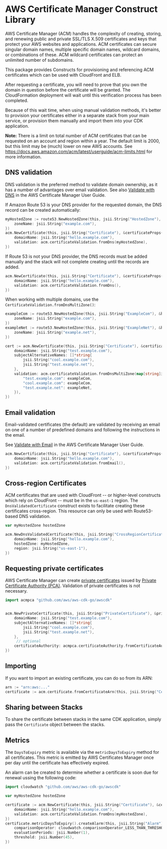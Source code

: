 # AWS Certificate Manager Construct Library

AWS Certificate Manager (ACM) handles the complexity of creating, storing, and renewing public and private SSL/TLS X.509 certificates and keys that
protect your AWS websites and applications. ACM certificates can secure singular domain names, multiple specific domain names, wildcard domains, or
combinations of these. ACM wildcard certificates can protect an unlimited number of subdomains.

This package provides Constructs for provisioning and referencing ACM certificates which can be used with CloudFront and ELB.

After requesting a certificate, you will need to prove that you own the
domain in question before the certificate will be granted. The CloudFormation
deployment will wait until this verification process has been completed.

Because of this wait time, when using manual validation methods, it's better
to provision your certificates either in a separate stack from your main
service, or provision them manually and import them into your CDK application.

**Note:** There is a limit on total number of ACM certificates that can be requested on an account and region within a year.
The default limit is 2000, but this limit may be (much) lower on new AWS accounts.
See https://docs.aws.amazon.com/acm/latest/userguide/acm-limits.html for more information.

## DNS validation

DNS validation is the preferred method to validate domain ownership, as it has a number of advantages over email validation.
See also [Validate with DNS](https://docs.aws.amazon.com/acm/latest/userguide/gs-acm-validate-dns.html)
in the AWS Certificate Manager User Guide.

If Amazon Route 53 is your DNS provider for the requested domain, the DNS record can be
created automatically:

```go
myHostedZone := route53.NewHostedZone(this, jsii.String("HostedZone"), &hostedZoneProps{
	zoneName: jsii.String("example.com"),
})
acm.NewCertificate(this, jsii.String("Certificate"), &certificateProps{
	domainName: jsii.String("hello.example.com"),
	validation: acm.certificateValidation.fromDns(myHostedZone),
})
```

If Route 53 is not your DNS provider, the DNS records must be added manually and the stack will not complete
creating until the records are added.

```go
acm.NewCertificate(this, jsii.String("Certificate"), &certificateProps{
	domainName: jsii.String("hello.example.com"),
	validation: acm.certificateValidation.fromDns(),
})
```

When working with multiple domains, use the `CertificateValidation.fromDnsMultiZone()`:

```go
exampleCom := route53.NewHostedZone(this, jsii.String("ExampleCom"), &hostedZoneProps{
	zoneName: jsii.String("example.com"),
})
exampleNet := route53.NewHostedZone(this, jsii.String("ExampleNet"), &hostedZoneProps{
	zoneName: jsii.String("example.net"),
})

cert := acm.NewCertificate(this, jsii.String("Certificate"), &certificateProps{
	domainName: jsii.String("test.example.com"),
	subjectAlternativeNames: []*string{
		jsii.String("cool.example.com"),
		jsii.String("test.example.net"),
	},
	validation: acm.certificateValidation.fromDnsMultiZone(map[string]iHostedZone{
		"test.example.com": exampleCom,
		"cool.example.com": exampleCom,
		"test.example.net": exampleNet,
	}),
})
```

## Email validation

Email-validated certificates (the default) are validated by receiving an
email on one of a number of predefined domains and following the instructions
in the email.

See [Validate with Email](https://docs.aws.amazon.com/acm/latest/userguide/gs-acm-validate-email.html)
in the AWS Certificate Manager User Guide.

```go
acm.NewCertificate(this, jsii.String("Certificate"), &certificateProps{
	domainName: jsii.String("hello.example.com"),
	validation: acm.certificateValidation.fromEmail(),
})
```

## Cross-region Certificates

ACM certificates that are used with CloudFront -- or higher-level constructs which rely on CloudFront -- must be in the `us-east-1` region.
The `DnsValidatedCertificate` construct exists to facilitate creating these certificates cross-region. This resource can only be used with
Route53-based DNS validation.

```go
var myHostedZone hostedZone

acm.NewDnsValidatedCertificate(this, jsii.String("CrossRegionCertificate"), &dnsValidatedCertificateProps{
	domainName: jsii.String("hello.example.com"),
	hostedZone: myHostedZone,
	region: jsii.String("us-east-1"),
})
```

## Requesting private certificates

AWS Certificate Manager can create [private certificates](https://docs.aws.amazon.com/acm/latest/userguide/gs-acm-request-private.html) issued by [Private Certificate Authority (PCA)](https://docs.aws.amazon.com/acm-pca/latest/userguide/PcaWelcome.html). Validation of private certificates is not necessary.

```go
import acmpca "github.com/aws/aws-cdk-go/awscdk"


acm.NewPrivateCertificate(this, jsii.String("PrivateCertificate"), &privateCertificateProps{
	domainName: jsii.String("test.example.com"),
	subjectAlternativeNames: []*string{
		jsii.String("cool.example.com"),
		jsii.String("test.example.net"),
	},
	 // optional
	certificateAuthority: acmpca.certificateAuthority.fromCertificateAuthorityArn(this, jsii.String("CA"), jsii.String("arn:aws:acm-pca:us-east-1:123456789012:certificate-authority/023077d8-2bfa-4eb0-8f22-05c96deade77")),
})
```

## Importing

If you want to import an existing certificate, you can do so from its ARN:

```go
arn := "arn:aws:..."
certificate := acm.certificate.fromCertificateArn(this, jsii.String("Certificate"), arn)
```

## Sharing between Stacks

To share the certificate between stacks in the same CDK application, simply
pass the `Certificate` object between the stacks.

## Metrics

The `DaysToExpiry` metric is available via the `metricDaysToExpiry` method for
all certificates. This metric is emitted by AWS Certificates Manager once per
day until the certificate has effectively expired.

An alarm can be created to determine whether a certificate is soon due for
renewal ussing the following code:

```go
import cloudwatch "github.com/aws/aws-cdk-go/awscdk"

var myHostedZone hostedZone

certificate := acm.NewCertificate(this, jsii.String("Certificate"), &certificateProps{
	domainName: jsii.String("hello.example.com"),
	validation: acm.certificateValidation.fromDns(myHostedZone),
})
certificate.metricDaysToExpiry().createAlarm(this, jsii.String("Alarm"), &createAlarmOptions{
	comparisonOperator: cloudwatch.comparisonOperator_LESS_THAN_THRESHOLD,
	evaluationPeriods: jsii.Number(1),
	threshold: jsii.Number(45),
})
```
